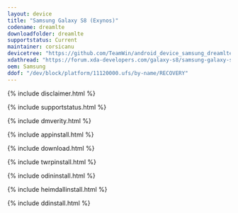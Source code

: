 ```yaml
---
layout: device
title: "Samsung Galaxy S8 (Exynos)"
codename: dreamlte
downloadfolder: dreamlte
supportstatus: Current
maintainer: corsicanu
devicetree: "https://github.com/TeamWin/android_device_samsung_dreamlte"
xdathread: "https://forum.xda-developers.com/galaxy-s8/samsung-galaxy-s8--s8-cross-device-development/recovery-galaxy-s8-s8-exynos-t3847712"
oem: Samsung
ddof: "/dev/block/platform/11120000.ufs/by-name/RECOVERY"
---
```


{% include disclaimer.html %}

{% include supportstatus.html %}

{% include dmverity.html %}

{% include appinstall.html %}

{% include download.html %}

{% include twrpinstall.html %}

{% include odininstall.html %}

{% include heimdallinstall.html %}

{% include ddinstall.html %}
